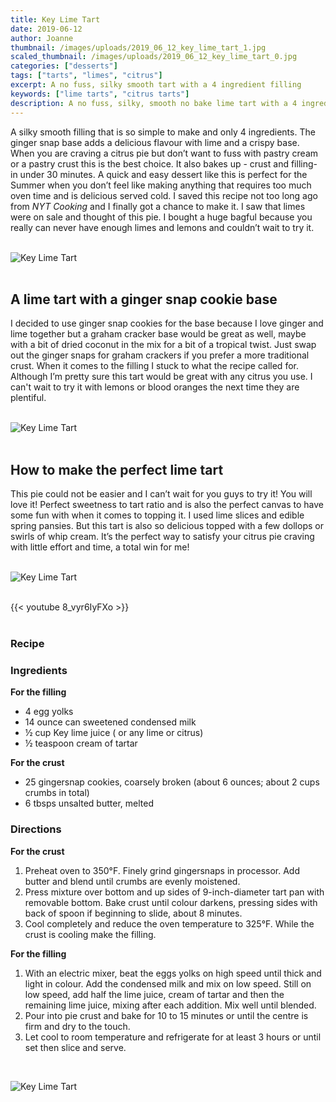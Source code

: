 ```yaml
---
title: Key Lime Tart
date: 2019-06-12
author: Joanne
thumbnail: /images/uploads/2019_06_12_key_lime_tart_1.jpg
scaled_thumbnail: /images/uploads/2019_06_12_key_lime_tart_0.jpg
categories: ["desserts"]
tags: ["tarts", "limes", "citrus"]
excerpt: A no fuss, silky smooth tart with a 4 ingredient filling
keywords: ["lime tarts", "citrus tarts"]
description: A no fuss, silky, smooth no bake lime tart with a 4 ingredient filling
---
```


A silky smooth filling that is so simple to make and only 4 ingredients. The ginger snap base adds a delicious flavour with lime and a crispy base. When you are craving a citrus pie but don’t want to fuss with pastry cream or a pastry crust this is the best choice. It also bakes up - crust and filling-  in under 30 minutes. A quick and easy dessert like this is perfect for the Summer when you don’t feel like making anything that requires too much oven time and is delicious served cold. I saved this recipe not too long ago from _NYT Cooking_ and I finally got a chance to make it. I saw that limes were on sale and thought of this pie. I bought a huge bagful because you really can never have enough limes and lemons and couldn’t wait to try it. 
</br>
</br>

![Key Lime Tart](/images/uploads/2019_06_12_key_lime_tart_2.jpg)
</br>
</br>

## A lime tart with a ginger snap cookie base
I decided to use ginger snap cookies for the base because I love ginger and lime together but a graham cracker base would be great as well, maybe with a bit of dried coconut in the mix for a bit of a tropical twist. Just swap out the ginger snaps for graham crackers if you prefer a more traditional crust. When it comes to the filling I stuck to what the recipe called for. Although I’m pretty sure this tart would be great with any citrus you use. I can't wait to try it with lemons or blood oranges the next time they are plentiful. 
</br>
</br>

![Key Lime Tart](/images/uploads/2019_06_12_key_lime_tart_3.jpg)
</br>
</br>

## How to make the perfect lime tart
This pie could not be easier and I can’t wait for you guys to try it! You will love it! Perfect sweetness to tart ratio and is also the perfect canvas to have some fun with when it comes to topping it. I used lime slices and edible spring pansies. But this tart is also so delicious topped with a few dollops or swirls of whip cream. It’s the perfect way to satisfy your citrus pie craving with little effort and time, a total win for me! 
</br>
</br>

![Key Lime Tart](/images/uploads/2019_06_12_key_lime_tart_4.jpg)
</br>
</br>

{{< youtube 8_vyr6IyFXo >}}
</br>
</br>

### Recipe  


### Ingredients

__For the filling__

* <span itemprop="ingredients"> 4 egg yolks</span>
* <span itemprop="ingredients"> 14 ounce can sweetened condensed milk</span>
* <span itemprop="ingredients"> &frac12; cup Key lime juice ( or any lime or citrus)</span>
* <span itemprop="ingredients"> &frac12; teaspoon cream of tartar</span>

__For the crust__

* <span itemprop="ingredients"> 25 gingersnap cookies, coarsely broken (about 6 ounces; about 2 cups crumbs in total)</span>
* <span itemprop="ingredients"> 6 tbsps unsalted butter, melted</span>

### Directions
__For the crust__

1. Preheat oven to 350°F. Finely grind gingersnaps in processor. Add butter and blend until crumbs are evenly moistened. 
2. Press mixture over bottom and up sides of 9-inch-diameter tart pan with removable bottom. Bake crust until colour darkens, pressing sides with back of spoon if beginning to slide, about 8 minutes.
3. Cool completely and reduce the oven temperature to 325°F. While the crust is cooling make the filling.  

__For the filling__

1. With an electric mixer, beat the eggs yolks on high speed until thick and light in colour. Add the condensed milk and mix on low speed. Still on low speed, add half the lime juice, cream of tartar and then the remaining lime juice, mixing after each addition. Mix well until blended. 
2. Pour into pie crust and bake for 10 to 15 minutes or until the centre is firm and dry to the touch.
3. Let cool to room temperature and refrigerate for at least 3 hours or until set then slice and serve.

</br>

![Key Lime Tart](/images/uploads/2019_06_12_key_lime_tart_5.jpg)